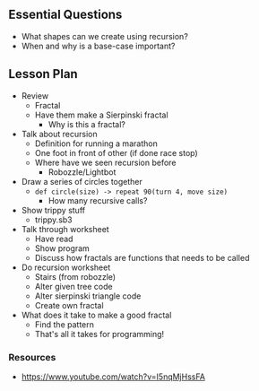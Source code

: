 ## Essential Questions

- What shapes can we create using recursion?
- When and why is a base-case important?

## Lesson Plan

- Review
    - Fractal
    - Have them make a Sierpinski fractal
        - Why is this a fractal?
- Talk about recursion
    - Definition for running a marathon
    - One foot in front of other (if done race stop)
    - Where have we seen recursion before
        - Robozzle/Lightbot
- Draw a series of circles together
    - `def circle(size) -> repeat 90(turn 4, move size)`
        - How many recursive calls?
- Show trippy stuff
    - trippy.sb3
- Talk through worksheet
    - Have read
    - Show program
    - Discuss how fractals are functions that needs to be called
- Do recursion worksheet
    - Stairs (from robozzle)
    - Alter given tree code
    - Alter sierpinski triangle code
    - Create own fractal
- What does it take to make a good fractal
    - Find the pattern
    - That's all it takes for programming!

### Resources

- https://www.youtube.com/watch?v=I5nqMjHssFA
